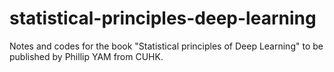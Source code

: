 # statistical-principles-deep-learning
 Notes and codes for the book "Statistical principles of Deep Learning" to be published by Phillip YAM from CUHK.

